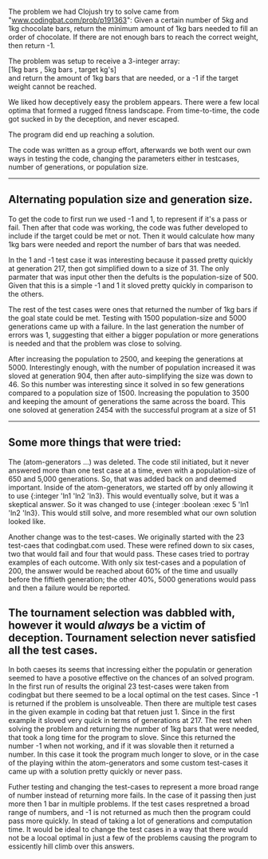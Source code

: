 The problem we had Clojush try to solve came from "www.codingbat.com/prob/p191363":
Given a certain number of 5kg and 1kg chocolate bars, return the minimum amount of 1kg bars needed to fill an order of chocolate. If there are not enough bars to reach the correct weight, then return -1.

The problem was setup to receive a 3-integer array:  
    [1kg bars , 5kg bars , target kg's]  
and return the amount of 1kg bars that are needed, or a -1 if the target weight cannot be reached.

We liked how deceptively easy the problem appears. There were a few local optima that formed a rugged fitness landscape. From time-to-time, the code got sucked in by the deception, and never escaped.

The program did end up reaching a solution.

The code was written as a group effort, afterwards we both went our own ways in testing the code, changing the parameters either in testcases, number of generations, or population size.

  
------
Alternating population size and generation size.
------

To get the code to first run we used -1 and 1, to represent if it's a pass or fail. Then after that code was working, the code was futher developed to include if the target could be met or not. Then it would calculate how many 1kg bars were needed and report the number of bars that was needed.

In the 1 and -1 test case it was interesting because it passed pretty quickly at generation 217, then got simplified down to a size of 31. The only parmater that was input other then the defults is the population-size of 500. Given that this is a simple -1 and 1 it sloved pretty quickly in comparison to the others.

The rest of the test cases were ones that returned the number of 1kg bars if the goal state could be met. Testing with 1500 population-size and 5000 generations came up with a failure. In the last generation the number of errors was 1, suggesting that either a bigger population or more generations is needed and that the problem was close to solving.

After increasing the population to 2500, and keeping the generations at 5000. Interestingly enough, with the number of population increased it was sloved at generation 904, then after auto-simplifying the size was down to 46.
So this number was interesting since it solved in so few generations compared to a population size of 1500. Increasing the population to 3500 and keeping the amount of generations the same across the board. This one soloved at generation 2454 with the successful program at a size of 51

------
Some more things that were tried:
------
The (atom-generators ...) was deleted. The code stil initiated, but it never answered more than one test case at a time, even with a population-size of 650 and 5,000 generations. So, that was added back on and deemed important. Inside of the atom-generators, we started off by only allowing it to use {:integer 'ln1 'ln2 'ln3}. This would eventually solve, but it was a skeptical answer. So it was changed to use {:integer :boolean :exec 5 'ln1 'ln2 'ln3}. This would still solve, and more resembled what our own solution looked like.

Another change was to the test-cases. We originally started with the 23 test-caes that codingbat.com used. These were refined down to six cases, two that would fail and four that would pass. These cases tried to portray examples of each outcome. With only six test-cases and a population of 200, the answer would be reached about 60% of the time and usually before the fiftieth generation; the other 40%, 5000 generations would pass and then a failure would be reported.

The tournament selection was dabbled with, however it would *always* be a victim of deception. Tournament selection never satisfied all the test cases.
------
In both caeses its seems that incressing either the populatin or generation seemed to have a posotive effective on the chances of an solved program. In the first run of results the original 23 test-cases were taken from codingbat but there seemed to be a local optimal on the test cases. Since -1 is returned if the problem is unsolveable. Then there are multiple test cases in the given example in coding bat that retuen just 1. Since in the first example it sloved very quick in terms of generations at 217. The rest when solving the problem and returning the number of 1kg bars that were needed, that took a long time for the program to slove. Since this returned the number -1 when not working, and if it was slovable then it returned a number. In this case it took the program much longer to slove, or in the case of the playing within the atom-generators and some custom test-cases it came up with a solution pretty quickly or never pass.

Futher testing and changing the test-cases to represent a more broad range of number instead of returning more fails. In the case of it passing then just more then 1 bar in multiple problems. If the test cases respretned a broad range of numbers, and -1 is not returned as much then the program could pass more quickly. In stead of taking a lot of generations and computation time. It would be ideal to change the test cases in a way that there would not be a locoal optimal in just a few of the problems causing the program to essicently hill climb over this answers. 

